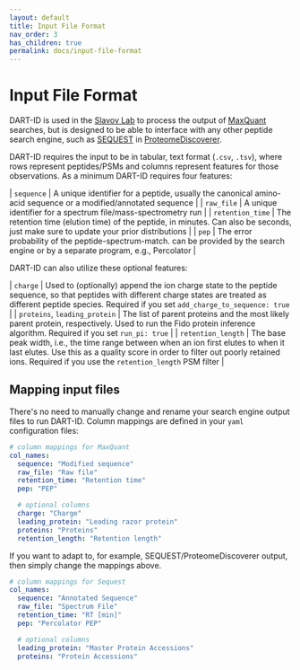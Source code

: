 ```yaml
---
layout: default
title: Input File Format
nav_order: 3
has_children: true
permalink: docs/input-file-format
---
```


# Input File Format

DART-ID is used in the [Slavov Lab](http://slavovlab.net/) to process the output of [MaxQuant](https://maxquant.org/) searches, but is designed to be able to interface with any other peptide search engine, such as [SEQUEST](https://en.wikipedia.org/wiki/SEQUEST) in [ProteomeDiscoverer](https://www.thermofisher.com/us/en/home/industrial/mass-spectrometry/liquid-chromatography-mass-spectrometry-lc-ms/lc-ms-software/multi-omics-data-analysis/proteome-discoverer-software.html).

DART-ID requires the input to be in tabular, text format (`.csv`, `.tsv`), where rows represent peptides/PSMs and columns represent features for those observations. As a minimum DART-ID requires four features:

| `sequence` | A unique identifier for a peptide, usually the canonical amino-acid sequence or a modified/annotated sequence |
| `raw_file` | A unique identifier for a spectrum file/mass-spectrometry run |
| `retention_time` | The retention time (elution time) of the peptide, in minutes. Can also be seconds, just make sure to update your prior distributions |
| `pep` | The error probability of the peptide-spectrum-match. can be provided by the search engine or by a separate program, e.g., Percolator |

DART-ID can also utilize these optional features:

| `charge` | Used to (optionally) append the ion charge state to the peptide sequence, so that peptides with different charge states are treated as different peptide species. Required if you set `add_charge_to_sequence: true` |
| `proteins`, `leading_protein` | The list of parent proteins and the most likely parent protein, respectively. Used to run the Fido protein inference algorithm. Required if you set `run_pi: true` |
| `retention_length` | The base peak width, i.e., the time range between when an ion first elutes to when it last elutes. Use this as a quality score in order to filter out poorly retained ions. Required if you use the `retention_length` PSM filter |

## Mapping input files

There's no need to manually change and rename your search engine output files to run DART-ID. Column mappings are defined in your `yaml` configuration files:

```yaml
# column mappings for MaxQuant
col_names:
  sequence: "Modified sequence"
  raw_file: "Raw file"
  retention_time: "Retention time"
  pep: "PEP"

  # optional columns
  charge: "Charge"
  leading_protein: "Leading razor protein"
  proteins: "Proteins"
  retention_length: "Retention length"
```

If you want to adapt to, for example, SEQUEST/ProteomeDiscoverer output, then simply change the mappings above.

```yaml
# column mappings for Sequest
col_names:
  sequence: "Annotated Sequence"
  raw_file: "Spectrum File"
  retention_time: "RT [min]"
  pep: "Percolator PEP"

  # optional columns
  leading_protein: "Master Protein Accessions"
  proteins: "Protein Accessions"
```
